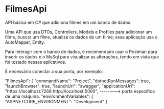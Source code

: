 # FilmesApi
API básica em C# que adiciona filmes em um banco de dados.

Uma API que usa DTOs, Controllers, Models e Profiles para adicionar um filme, buscar um filme, atualiza os dados de um filme; essa aplicação usa o AutoMapper, Entity.

Para interagir com o banco de dados, é recomendado usar o Postman para inserir os dados e o MySql para visualizar as alterações, tendo em vista que foi testado nesses aplicativos.

É necessário conectar a sua porta, por exemplo:

"FilmesApi": {
      "commandName": "Project",
      "dotnetRunMessages": true,
      "launchBrowser": true,
      "launchUrl": "swagger",
      "applicationUrl": "https://localhost:7268;http://localhost:5000",  --------> porta específica de uma máquina.
      "environmentVariables": {
        "ASPNETCORE_ENVIRONMENT": "Development"
      }

  
